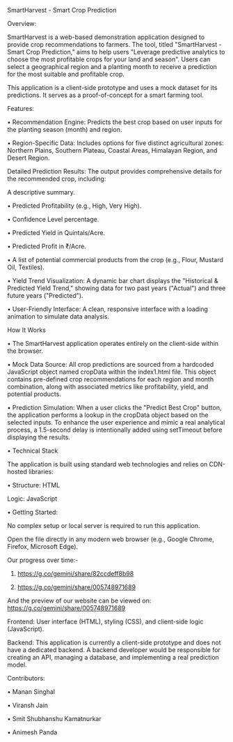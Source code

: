 SmartHarvest - Smart Crop Prediction 

Overview:

SmartHarvest is a web-based demonstration application designed to provide crop recommendations to farmers. The tool, titled "SmartHarvest - Smart Crop Prediction," aims to help users "Leverage predictive analytics to choose the most profitable crops for your land and season". Users can select a geographical region and a planting month to receive a prediction for the most suitable and profitable crop.

This application is a client-side prototype and uses a mock dataset for its predictions. It serves as a proof-of-concept for a smart farming tool.

Features:

• Recommendation Engine: Predicts the best crop based on user inputs for the planting season (month) and region.

• Region-Specific Data: Includes options for five distinct agricultural zones: Northern Plains, Southern Plateau, Coastal Areas, Himalayan Region, and Desert Region.

Detailed Prediction Results: The output provides comprehensive details for the recommended crop, including:

A descriptive summary.

• Predicted Profitability (e.g., High, Very High).

• Confidence Level percentage.

• Predicted Yield in Quintals/Acre.

• Predicted Profit in ₹/Acre.

• A list of potential commercial products from the crop (e.g., Flour, Mustard Oil, Textiles).

• Yield Trend Visualization: A dynamic bar chart displays the "Historical & Predicted Yield Trend," showing data for two past years ("Actual") and three future years ("Predicted").

• User-Friendly Interface: A clean, responsive interface with a loading animation to simulate data analysis.

How It Works

• The SmartHarvest application operates entirely on the client-side within the browser.

• Mock Data Source: All crop predictions are sourced from a hardcoded JavaScript object named cropData within the index1.html file. This object contains pre-defined crop recommendations for each region and month combination, along with associated metrics like profitability, yield, and potential products.

• Prediction Simulation: When a user clicks the "Predict Best Crop" button, the application performs a lookup in the cropData object based on the selected inputs. To enhance the user experience and mimic a real analytical process, a 1.5-second delay is intentionally added using setTimeout before displaying the results.

• Technical Stack

The application is built using standard web technologies and relies on CDN-hosted libraries:

• Structure: HTML

Logic: JavaScript

• Getting Started:

No complex setup or local server is required to run this application.

Open the file directly in any modern web browser (e.g., Google Chrome, Firefox, Microsoft Edge).

Our progress over time:- 

1) https://g.co/gemini/share/82ccdeff8b98 
                         
2) https://g.co/gemini/share/005748971689

And the preview of our website can be viewed on: https://g.co/gemini/share/005748971689

Frontend: User interface (HTML), styling (CSS), and client-side logic (JavaScript).

Backend: This application is currently a client-side prototype and does not have a dedicated backend. A backend developer would be responsible for creating an API, managing a database, and implementing a real prediction model.

Contributors:

• Manan Singhal 

• Viransh Jain 

• Smit Shubhanshu Kamatnurkar

• Animesh Panda
